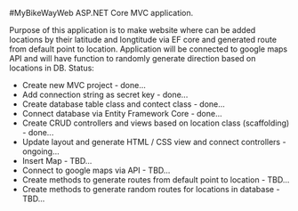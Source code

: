 #MyBikeWayWeb ASP.NET Core MVC application.

Purpose of this application is to make website where can be added locations
by their latitude and longtitude via EF core and generated route from default
point to location. Application will be connected to google maps API and will
have function to randomly generate direction based on locations in DB.
Status:
- Create new MVC project - done...
- Add connection string as secret key - done...
- Create database table class and contect class - done...
- Connect database via Entity Framework Core - done...
- Create CRUD controllers and views based on location class (scaffolding) - done...
- Update layout and generate HTML / CSS view and connect controllers - ongoing...
- Insert Map - TBD...
- Connect to google maps via API - TBD...
- Create methods to generate routes from default point to location - TBD...
- Create methods to generate random routes for locations in database - TBD...
